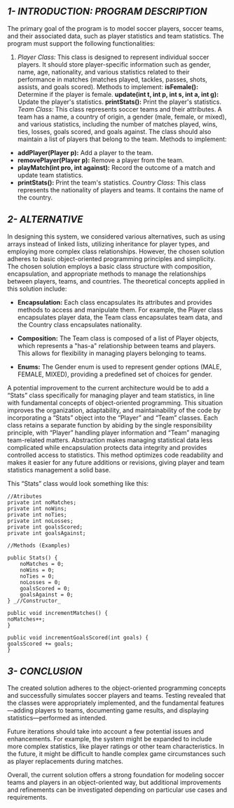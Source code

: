 ## _**1- INTRODUCTION: PROGRAM DESCRIPTION**_

The primary goal of the program is to model soccer players, soccer teams, and their associated data, such as player statistics and team statistics. The program must support the following functionalities:
1. _Player Class:_ This class is designed to represent individual soccer players. It should store player-specific information such as gender, name, age, nationality, and various statistics related to their performance in matches (matches played, tackles, passes, shots, assists, and goals scored).
Methods to implement:
          **isFemale():** Determine if the player is female.
          **update(int t, int p, int s, int a, int g):** Update the player's statistics.
          **printStats():** Print the player's statistics.
_Team Class:_ This class represents soccer teams and their attributes. A team has a name, a country of origin, a gender (male, female, or mixed), and various statistics, including the number of matches played, wins, ties, losses, goals scored, and goals against. The class should also maintain a list of players that belong to the team.
Methods to implement:
+ **addPlayer(Player p):** Add a player to the team.
+ **removePlayer(Player p):** Remove a player from the team.
+ **playMatch(int pro, int against):** Record the outcome of a match and update team statistics.
+ **printStats():** Print the team's statistics.
_Country Class:_ This class represents the nationality of players and teams. It contains the name of the country.





## _**2- ALTERNATIVE**_

In designing this system, we considered various alternatives, such as using arrays instead of linked lists, utilizing inheritance for player types, and employing more complex class relationships. However, the chosen solution adheres to basic object-oriented programming principles and simplicity.
The chosen solution employs a basic class structure with composition, encapsulation, and appropriate methods to manage the relationships between players, teams, and countries. The theoretical concepts applied in this solution include:  

+ **Encapsulation:** Each class encapsulates its attributes and provides methods to access and manipulate them. For example, the Player class encapsulates player data, the Team class encapsulates team data, and the     Country class encapsulates nationality.
 
+ **Composition:** The Team class is composed of a list of Player objects, which represents a "has-a" relationship between teams and players. This allows for flexibility in managing players belonging to teams.
  
+ **Enums:** The Gender enum is used to represent gender options (MALE, FEMALE, MIXED), providing a predefined set of choices for gender.
  

A potential improvement to the current architecture would be to add a “Stats” class specifically for managing player and team statistics, in line with fundamental concepts of object-oriented programming. This situation improves the organization, adaptability, and maintainability of the code by incorporating a “Stats” object into the “Player” and “Team” classes. Each class retains a separate function by abiding by the single responsibility principle, with “Player” handling player information and “Team” managing team-related matters. Abstraction makes managing statistical data less complicated while encapsulation protects data integrity and provides controlled access to statistics. This method optimizes code readability and makes it easier for any future additions or revisions, giving player and team statistics management a solid base.

This “Stats” class would look something like this:

```
//Atributes
private int noMatches; 
private int noWins; 
private int noTies; 
private int noLosses; 
private int goalsScored; 
private int goalsAgainst;

//Methods (Examples)

public Stats() { 
    noMatches = 0; 
    noWins = 0; 
    noTies = 0; 
    noLosses = 0; 
    goalsScored = 0; 
    goalsAgainst = 0; 
} _//Constructor_

public void incrementMatches() {
noMatches++; 
}

public void incrementGoalsScored(int goals) { 
goalsScored += goals; 
}
```

## _**3- CONCLUSION**_

The created solution adheres to the object-oriented programming concepts and successfully simulates soccer players and teams. Testing revealed that the classes were appropriately implemented, and the fundamental features—adding players to teams, documenting game results, and displaying statistics—performed as intended.

Future iterations should take into account a few potential issues and enhancements. For example, the system might be expanded to include more complex statistics, like player ratings or other team characteristics. In the future, it might be difficult to handle complex game circumstances such as player replacements during matches.

Overall, the current solution offers a strong foundation for modeling soccer teams and players in an object-oriented way, but additional improvements and refinements can be investigated depending on particular use cases and requirements.

